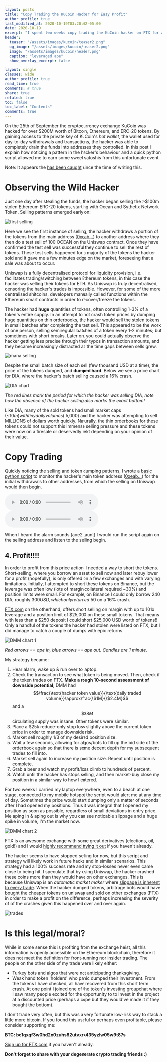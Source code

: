 ```yaml
---
layout: posts
title: "Copy Trading the KuCoin Hacker for Easy Profit"
author_profile: true
last_modified_at: 2020-10-19T03:20:02-05:00
date: 2020-10-19
excerpt: "I spent two weeks copy trading the KuCoin hacker on FTX for absolute bank. High leverage great ape."
header:
  teaser: "/assets/images/kucoin/teaser2.png"
  og_image: "/assets/images/kucoin/teaser2.png"
  image: "/assets/images/kucoin/header.png"
  caption: "leveraged ape"
  show_overlay_excerpt: false

layout: single
classes: wide
author_profile: true
read_time: true
comments: # true
share: true
related: true
toc: false
toc_label: "Contents"
comments: true
---
```

On the 25th of September the cryptocurrency exchange KuCoin was hacked for over $200M worth of Bitcoin, Ethereum, and ERC-20 tokens. By gaining access to the private key of KuCoin's *hot wallet*, the wallet used for day-to-day withdrawals and transactions, the hacker was able to completely drain the funds into addresses they controlled. In this post I explain how noticing a pattern in the hacker's behaviour and a quick python script allowed me to earn some sweet satoshis from this unfortunate event.

Note: It appears the [has been caught](https://news.bitcoin.com/kucoin-ceo-says-exchange-hack-suspects-found-204-million-recovered/) since the time of writing this.

# Observing the Wild Hacker
Just one day after stealing the funds, the hacker began selling the >$100m stolen Ethereum ERC-20 tokens, starting with Ocean and Sythetix Network Token. Selling patterns emerged early on:

![first selling](/assets/images/kucoin/ocean.png)

Here we see the first instance of selling, the hacker withdraws a portion of the tokens from the main address ([0xeab...](https://etherscan.io/address/0xeb31973e0febf3e3d7058234a5ebbae1ab4b8c23#tokentxns)) to another address where they then do a test sell of 100 OCEAN on the Uniswap contract. Once they have confirmed the test sell was successful they continue to sell the rest of tokens. These test sells happened for a majority of the tokens the hacker sold and it gave me a few minutes edge on the market, foreseeing that a sale was about to occur.

Uniswap is a fully decentralised protocol for liquidity provision, i.e. facilitates trading/switching between Ethereum tokens, in this case the hacker was selling their tokens for ETH. As Uniswap is truly decentralised, censoring the hacker's trades is impossible. However, for some of the more centralised shitcoins, developers manually called functions within the Ethereum smart contracts in order to recover/freeze the tokens.

The hacker had **huge** quantities of tokens, often controlling 1-3% of a token's entire supply. In an attempt to not crash token prices by dumping huge quantities on thin orderbooks, the hacker would sell the stolen tokens in small batches after completing the test sell. This appeared to be the work of one person, selling semiregular batches of a token every 1-2 minutes; but sometimes with short breaks. Later on, you could actually observe the hacker getting less precise through their typos in transaction amounts, and they became increasingly distracted as the time gaps between sells grew.

![mana selling](/assets/images/kucoin/MANA.png)

Despite the small batch size of each sell (few thousand USD at a time), the price of the tokens dumped, and **dumped hard**. Below we see a price chart for DIA, where the hacker's batch selling caused a 16% crash.

![DIA chart](/assets/images/kucoin/DIA2.png)

*The red lines mark the period for which the hacker was selling DIA, note how the absence of the hacker selling also marks the exact bottom!*

Like DIA, many of the sold tokens had small market caps (~$10m) with tiny daily volumes (~$5,000) and the hacker was attempting to sell MILLIONS of dollars worth quickly. Naturally, the thin orderbooks for these tokens could not support this immense selling pressure and these tokens were now on a firesale or deservedly rekt depending on your opinion of their value.

# Copy Trading
Quickly noticing the selling and token dumping patterns, I wrote a [basic python script](/assets/addresswatch.py.txt) to monitor the hacker's main token address ([0xeab...](https://etherscan.io/address/0xeb31973e0febf3e3d7058234a5ebbae1ab4b8c23#tokentxns)) for the initial withdrawals to other addresses, from which the selling on Uniswap would then begin.

<audio controls>
    <source src="/assets/images/kucoin/ally.mp3" type="audio/mpeg">
</audio>
<audio controls>
    <source src="/assets/images/kucoin/gold_please.mp3" type="audio/mpeg">
</audio>

When I heard the alarm sounds (aoe2 taunt) I would run the script again on the selling address and listen to the selling begin.

## 4. Profit!!!!
In order to profit from this price action, I needed a way to short the tokens. Short-selling, where you borrow an asset to sell now and later rebuy lower for a profit (hopefully), is only offered on a few exchanges and with varying limitations. Initially, I attempted to short these tokens on Binance, but the leverage was often low (lots of margin collateral required ~30%) and position limits were small. For example, on Binance I could only borrow 240 DIA, roughly $300 USD, which only returned ~$50 on a 16% crash.

[FTX.com](https://ftx.com/#a=apePost) on the otherhand, offers short selling on margin with up to 101x leverage and a position limit of $25,000 on these small tokens. That means with less than a $250 deposit I could short $25,000 USD worth of tokens!! Only a handful of the tokens the hacker had stolen were listed on FTX, but I did manage to catch a couple of dumps with epic returns

![DMM chart 1](/assets/images/kucoin/DMMAPE1.png)

*Red arrows == ape in, blue arrows == ape out. Candles are 1 minute.*

My strategy became:
1. Hear alarm, wake up & run over to laptop.
2. Check the transaction to see what token is being moved. Then, check if the token trades on FTX. **Make a rough 10-second assessment of downside potential**; DMM had $$\frac{\text{hacker token value}}{\text{daily traded volume}}\approx\frac{\$1M}{\$2.4M}$$ and a $$\$38M$$ circulating supply was insane. Other tokens were similar.
3. Place a $25k reduce-only stop loss slightly above the current token price in order to manage downside risk.
4. Market sell roughly 1/3 of my desired position size.
5. Wait a few seconds, allowing for algos/bots to fill up the bid side of the orderbook again so that there is some decent depth for my subsequent trades to fill into.
6. Market sell again to increase my position size. Repeat until position is complete.
7. Grab a beer and watch my profit/loss climb to hundreds of percent.
8. Watch until the hacker has stops selling, and then market-buy close my position in a similar way to how I entered.

For two weeks I carried my laptop everywhere, even to a beach at one stage, connected to my mobile hotspot the script would alert me at any time of day. Sometimes the price would start dumping only a matter of seconds after I had opened my positions. Thus it was integral that I opened my position as soon as possible, regardless of small deviations in entry price. Me aping in & aping out is why you can see noticable slippage and a huge spike in volume, I'm the market now.

![DMM chart 2](/assets/images/kucoin/DMMAPE.png)

FTX is an awesome exchange with some great derivatives (elections, oil, gold!) and I would [highly recommend trying it out](https://ftx.com/#a=apePost) if you haven't already.

The hacker seems to have stopped selling for now, but this script and strategy will likely work in future hacks and in similar scenarios. This strategy had a 100% success rate and my stop-losses never even came close to being hit. I speculate that by using Uniswap, the hacker crashed these coins more than they would have on other exchanges. This is because Uniswap is an *automatic market maker* where [slippage is inherent to every trade](https://cointelegraph.com/explained/uniswap-and-automated-market-makers-explained). When the hacker dumped tokens, arbitrage bots would have bought the cheaper tokens on uniswap and sold on other exchanges (FTX) in order to make a profit on the difference, perhaps increasing the severity of of the crashes given this happened over and over again.

![trades](/assets/images/kucoin/wins.png)

# Is this legal/moral?
While in some sense this is profiting from the exchange heist, all this information is openly accessible on the Ethereum blockchain, therefore it does not meet the definition for front-running nor insider trading. The people on the other side of my trade were likely either:
* Turkey bots and algos that were not anticipating thanksgiving.
* Weak hand token 'holders' who panic dumped their investment. From the tokens I have checked, all have recovered from this short term crash.
At one point I joined one of the token's investing groupchat where I saw many people excited for the opportunity to to invest in the project at a discounted price (perhaps a cope but they would've made it if they bought the bottom).

I don't trade very often, but this was a very fortunate low-risk way to stack a little more bitcoin. If you found this useful or perhaps even profitable, please consider supporting me:

**BTC: bc1qxqf3w0hd2x0zuhs82utvxrk435yzlw05w9t87s**

[Sign up for FTX.com](https://ftx.com/#a=apePost) if you haven't already.

**Don't forget to share with your degenerate crypto trading friends :)**

<!-- Initially routine, but started to switch it up and get lazy/distracted. Selling at an impossibly slow speed.
# Liquid Knives check the Prize
* How long until they started selling
* Single indivual selling shedule 
* What they sold, some tokens were frozen
* How they sold, test sells
PLOT IDEAS : sell times, tokens sold, withdrawals

# Token Dumping
* Uniswap slippage and subsequent dumping
* Arbitrage mechanism dumping prices
* Why they sold for ether

# Token Dumping
-->
